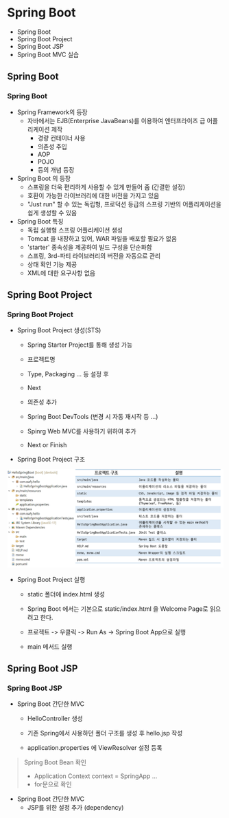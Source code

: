 # Spring Boot
- Spring Boot 
- Spring Boot Project
- Spring Boot JSP
- Spring Boot MVC 실습

## Spring Boot
### Spring Boot 
-  Spring Framework의 등장
    - 자바에서는 EJB(Enterprise JavaBeans)를 이용하여 엔터프라이즈 급 어플리케이션 제작
        - 경량 컨테이너 사용
        - 의존성 주입
        - AOP
        - POJO
        - 등의 개념 등장
- Spring Boot 의 등장
    - 스프링을 더욱 편리하게 사용할 수 있게 만들어 줌 (간결한 설정)
    - 호환이 가능한 라이브러리에 대한 버전을 가지고 있음
    - "Just run" 할 수 있는 독립형, 프로덕션 등급의 스프링 기반의 어플리케이션을 쉽게 생성할 수 있음
- Spring Boot 특징
    - 독립 실행형 스프링 어플리케이션 생성
    - Tomcat 을 내장하고 있어, WAR 파일을 배포할 필요가 없음
    - 'starter' 종속성을 제공하여 빌드 구성을 단순화함
    - 스프링, 3rd-파티 라이브러리의 버전을 자동으로 관리
    - 상태 확인 기능 제공
    - XML에 대한 요구사항 없음

## Spring Boot Project
### Spring Boot Project
- Spring Boot Project 생성(STS)
    - Spring Starter Project를 통해 생성 가능
    
    - 프로젝트명
    - Type, Packaging ... 등 설정 후
    - Next

    - 의존성 추가
    - Spring Boot DevTools (변경 시 자동 재시작 등 ...)
    - Spinrg Web MVC를 사용하기 위하여 추가
    - Next or Finish

- Spring Boot Project 구조

![image](./image/springboot.PNG)

- Spring Boot Project 실행
    - static 폴더에 index.html 생성
    - Spring Boot 에서는 기본으로 static/index.html 을 Welcome Page로 읽으려고 한다.

    - 프로젝트 -> 우클릭 -> Run As -> Spring Boot App으로 실행
    - main 메서드 실행

## Spring Boot JSP
### Spring Boot JSP
- Spring Boot 간단한 MVC
    - HelloController 생성
    - 기존 Spring에서 사용하던 폴더 구조를 생성 후 hello.jsp 작성

    - application.properties 에 ViewResolver 설정 등록

> Spring Boot Bean 확인
>    - Application Context context = SpringApp ...
>    - for문으로 확인

- Spring Boot 간단한 MVC
    - JSP를 위한 설정 추가 (dependency)

